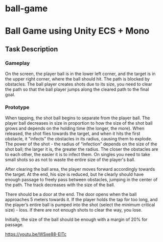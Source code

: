 # ball-game
# Ball Game using Unity ECS + Mono

## Task Description

### Gameplay
On the screen, the player ball is in the lower left corner, and the target is in the upper right corner, where the ball should hit. The path is blocked by obstacles. The ball player creates shots due to its size, you need to clear the path so that the ball player jumps along the cleared path to the final goal.

### Prototype
When tapping, the shot ball begins to separate from the player ball. The player ball decreases in size in proportion to how the size of the shot ball grows and depends on the holding time (the longer, the more). When released, the shot flies towards the target, and when it hits the first obstacle, it "infects" the obstacles in its radius, causing them to explode.
The power of the shot - the radius of “infection” depends on the size of the shot ball; the larger it is, the greater the radius. The closer the obstacles are to each other, the easier it is to infect them. On singles you need to take small shots so as not to waste the entire size of the player's ball.

After clearing the ball area, the player moves forward accordingly towards the target. At the end, his size is reduced, but he clearly should have enough passage to freely pass between obstacles, jumping in the center of the path. The track decreases with the size of the ball.

There should be a door at the end. The door opens when the ball approaches 5 meters towards it.
If the player holds the tap for too long, and the player’s entire ball is pumped into the shot (select the minimum critical size) - loss. If there are not enough shots to clear the way, you lose.

Initially, the size of the ball should be enough with a margin of 20% for passage.

https://youtu.be/WSxe88-ElTc
